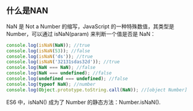 ## 什么是NAN

NaN 是 Not a Number 的缩写，JavaScript 的一种特殊数值，其类型是 Number，可以通过 isNaN(param) 来判断一个值是否是 NaN：


```js
console.log(isNaN(NaN)); //true
console.log(isNaN(53)); //false
console.log(isNaN('ds')); //true
console.log(isNaN('32131sdas32d')); //true
console.log(NaN === NaN); //false
console.log(NaN === undefined); //false
console.log(undefined === undefined); //false
console.log(typeof NaN); //number
console.log(Object.prototype.toString.call(NaN)); //[object Number]
```
ES6 中，isNaN() 成为了 Number 的静态方法：Number.isNaN().
